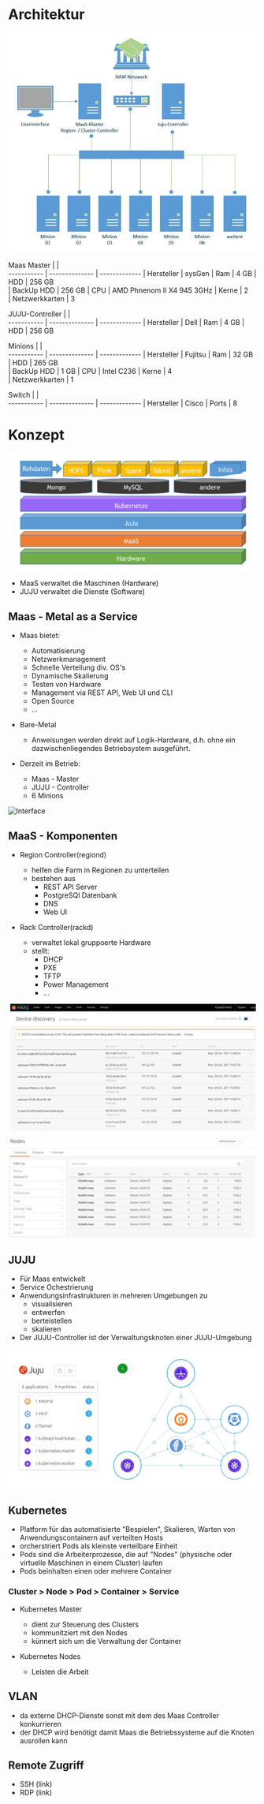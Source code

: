 # Architektur

![Schema](https://github.com/BigDataAtHaw/BigDataAtHaw.github.io/blob/master/_posts/Images/Schema.JPG?raw=true)


Maas Master |                |                    
----------- | -------------- | -------------
            | Hersteller     | sysGen
            | Ram            | 4 GB
            | HDD            | 256 GB            
            | BackUp HDD     | 256 GB
            | CPU            | AMD Phnenom II X4 945 3GHz
            | Kerne          | 2   
            | Netzwerkkarten | 3

JUJU-Controller |                |                    
----------- | -------------- | -------------
            | Hersteller     | Dell
            | Ram            | 4 GB
            | HDD            | 256 GB            

Minions     |                |                    
----------- | -------------- | -------------
            | Hersteller     | Fujitsu
            | Ram            | 32 GB
            | HDD            | 265 GB            
            | BackUp HDD     | 1 GB
            | CPU            | Intel C236
            | Kerne          | 4   
            | Netzwerkkarten | 1

Switch |                |                    
----------- | -------------- | -------------
            | Hersteller     | Cisco
            | Ports            | 8



# Konzept

![Aufbau](https://github.com/BigDataAtHaw/BigDataAtHaw.github.io/blob/master/_posts/Images/Aufbau.jpg?raw=true)

* MaaS verwaltet die Maschinen (Hardware)
* JUJU verwaltet die Dienste (Software)

## Maas - Metal as a Service
* Maas bietet:
  * Automatisierung
  * Netzwerkmanagement
  * Schnelle Verteilung div. OS's
  * Dynamische Skalierung
  * Testen von Hardware
  * Management via REST API, Web UI und CLI
  * Open Source
  * ...

* Bare-Metal
  * Anweisungen werden direkt auf Logik-Hardware, d.h. ohne ein dazwischenliegendes Betriebsystem ausgeführt.

* Derzeit im Betrieb:
  * Maas - Master
  * JUJU - Controller
  * 6 Minions


![Interface](https://github.com/BigDataAtHaw/BigDataAtHaw.github.io/blob/master/_posts/Images/Interface.jpg?raw=true)


## MaaS - Komponenten

* Region Controller(regiond)
  * helfen die Farm in Regionen zu unterteilen
  * bestehen aus
    * REST API Server
    * PostgreSQl Datenbank
    * DNS
    * Web UI

* Rack Controller(rackd)
  * verwaltet lokal gruppoerte Hardware
  * stellt:
    * DHCP
    * PXE
    * TFTP
    * Power Management
    * ...


![Maas](https://github.com/BigDataAtHaw/BigDataAtHaw.github.io/blob/master/_posts/Images/Maas.jpg?raw=true)


![Nodes](https://github.com/BigDataAtHaw/BigDataAtHaw.github.io/blob/master/_posts/Images/Nodes.jpg?raw=true)


## JUJU

* Für Maas entwickelt
* Service Ochestrierung
* Anwendungsinfrastrukturen in mehreren Umgebungen zu
  * visualisieren
  * entwerfen
  * berteistellen
  * skalieren
* Der JUJU-Controller ist der Verwaltungsknoten einer JUJU-Umgebung


![JUJU](https://github.com/BigDataAtHaw/BigDataAtHaw.github.io/blob/master/_posts/Images/juju.png?raw=true)


## Kubernetes

* Platform für das automatisierte "Bespielen", Skalieren, Warten von Anwendungscontainern auf verteilten Hosts
* orcherstriert Pods als kleinste verteilbare Einheit
* Pods sind die Arbeiterprozesse, die auf "Nodes" (physische oder virtuelle Maschinen in einem Cluster) laufen
* Pods beinhalten einen oder mehrere Container

### Cluster > Node > Pod > Container > Service

* Kubernetes Master
  * dient zur Steuerung des Clusters
  * kommunitziert mit den Nodes
  * künnert sich um die Verwaltung der Container

* Kubernetes Nodes
  * Leisten die Arbeit


## VLAN

* da externe DHCP-Dienste sonst mit dem des Maas Controller konkurrieren  
* der DHCP wird benötigt damit Maas die Betriebssysteme auf die Knoten ausrollen kann

## Remote Zugriff
* SSH (link)
* RDP (link)
